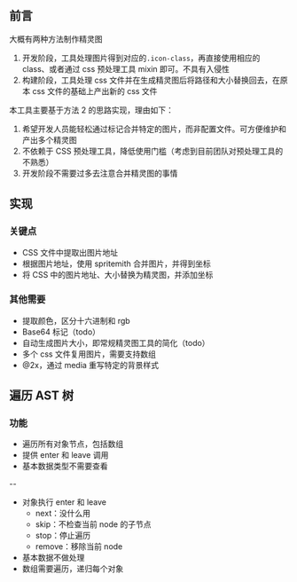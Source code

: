 ## 前言
大概有两种方法制作精灵图

1. 开发阶段，工具处理图片得到对应的`.icon-class`，再直接使用相应的 class、或者通过 css 预处理工具 mixin 即可。不具有入侵性
2. 构建阶段，工具处理 css 文件并在生成精灵图后将路径和大小替换回去，在原本 css 文件的基础上产出新的 css 文件

本工具主要基于方法 2 的思路实现，理由如下：

1. 希望开发人员能轻松通过标记合并特定的图片，而非配置文件。可方便维护和产出多个精灵图
2. 不依赖于 CSS 预处理工具，降低使用门槛（考虑到目前团队对预处理工具的不熟悉）
3. 开发阶段不需要过多去注意合并精灵图的事情


## 实现

### 关键点

- CSS 文件中提取出图片地址
- 根据图片地址，使用 spritemith 合并图片，并得到坐标
- 将 CSS 中的图片地址、大小替换为精灵图，并添加坐标

### 其他需要
- 提取颜色，区分十六进制和 rgb
- Base64 标记（todo）
- 自动生成图片大小，即常规精灵图工具的简化（todo）
- 多个 css 文件复用图片，需要支持数组
- @2x，通过 media 重写特定的背景样式

## 遍历 AST 树

### 功能

- 遍历所有对象节点，包括数组
- 提供 enter 和 leave 调用
- 基本数据类型不需要查看

--

- 对象执行 enter 和 leave
    - next：没什么用
    - skip：不检查当前 node 的子节点
    - stop：停止遍历
    - remove：移除当前 node
- 基本数据不做处理
- 数组需要遍历，递归每个对象
